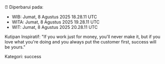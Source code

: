 ⏰ Diperbarui pada:
- WIB: Jumat, 8 Agustus 2025 18.28.11 UTC
- WITA: Jumat, 8 Agustus 2025 19.28.11 UTC
- WIT: Jumat, 8 Agustus 2025 20.28.11 UTC

Kutipan Inspiratif:
"If you work just for money, you'll never make it, but if you love what you're doing and you always put the customer first, success will be yours."


Kategori: success

